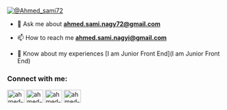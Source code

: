 <p align="left"> <a href="https://twitter.com/@Ahmed_sami72" target="blank"><img
            src="https://img.shields.io/twitter/follow/@Ahmed_sami72?logo=twitter&style=for-the-badge"
            alt="@Ahmed_sami72" /></a> </p>

- 💬 Ask me about **ahmed.sami.nagy72@gmail.com**
- 📫 How to reach me **ahmed.sami.nagyi@gmail.com**




- 📄 Know about my experiences [I am Junior Front End](I am Junior Front End)

<h3 align="left">Connect with me:</h3>
<p align="left">
    <a href="https://twitter.com/Ahmed_sami72" target="blank"><img align="center"
            src="https://raw.githubusercontent.com/rahuldkjain/github-profile-readme-generator/master/src/images/icons/Social/twitter.svg"
            alt="ahmed-sami72" height="30" width="40" /></a>
    <a href="https://www.linkedin.com/in/ahmed-sami-914673268/" target="blank"><img align="center"
            src="https://raw.githubusercontent.com/rahuldkjain/github-profile-readme-generator/master/src/images/icons/Social/linked-in-alt.svg"
            alt="ahmed-sami72" height="30" width="40" /></a>
    <a href="https://www.facebook.com/profile.php?id=100048296886332" target="blank"><img align="center"
            src="https://raw.githubusercontent.com/rahuldkjain/github-profile-readme-generator/master/src/images/icons/Social/facebook.svg"
            alt="ahmed-sami72" height="30" width="40" /></a>
    <a href="https://www.behance.net/ahmed-sami72" target="blank"><img align="center"
            src="https://raw.githubusercontent.com/rahuldkjain/github-profile-readme-generator/master/src/images/icons/Social/behance.svg"
            alt="ahmed-sami72" height="30" width="40" /></a>
</p>
